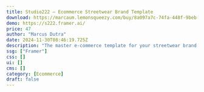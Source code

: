 ```yaml
---
title: Studio222 — Ecommerce Streetwear Brand Template
download: https://marcaum.lemonsqueezy.com/buy/8a097a7c-74fa-448f-9beb-5ab5c044e48b
demo: https://s222.framer.ai/
price: 47
author: "Marcus Dutra"
date: 2024-11-30T08:46:19.725Z
description: "The master e-commerce template for your streetwear brand."
ssg: ["Framer"]
css: []
ui: []
cms: []
category: [Ecommerce]
draft: false
---
```

